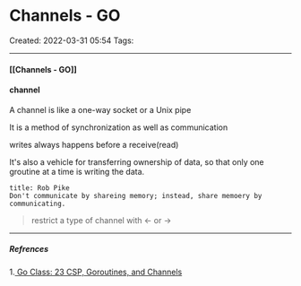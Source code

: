 # Channels - GO
Created: 2022-03-31 05:54
Tags: 
____

#### [[Channels - GO]]




#### channel
A channel is like a one-way socket or a Unix pipe

It is a method of synchronization as well as communication

writes always happens before a receive(read)

It's also a vehicle for transferring ownership of data, so that only one groutine at a time is writing the data.

```ad-quote
title: Rob Pike
Don't communicate by shareing memory; instead, share memoery by communicating.
```




>restrict a type of channel with <- or ->




_____
##### Refrences
1.[ Go Class: 23 CSP, Goroutines, and Channels](https://www.youtube.com/watch?v=zJd7Dvg3XCk)



